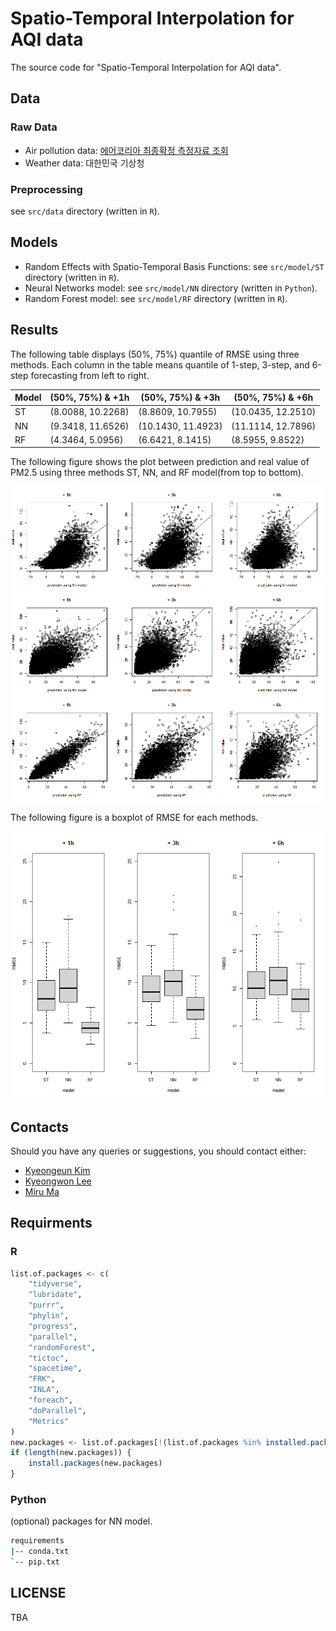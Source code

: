 # Spatio-Temporal Interpolation for AQI data

The source code for "Spatio-Temporal Interpolation for AQI data".

## Data 

### Raw Data 

* Air pollution data: [에어코리아 최종확정 측정자료 조회](https://www.airkorea.or.kr/web/last_amb_hour_data?pMENU_NO=123)
* Weather data: 대한민국 기상청

### Preprocessing 

see `src/data` directory (written in `R`).

## Models 

* Random Effects with Spatio-Temporal Basis Functions: see `src/model/ST` directory (written in `R`).
* Neural Networks model: see `src/model/NN` directory (written in `Python`).
* Random Forest model: see `src/model/RF` directory (written in `R`).

## Results

The following table displays (50%, 75%) quantile of RMSE using three methods. Each column in the table means quantile of 1-step, 3-step, and 6-step forecasting from left to right.

| Model |  (50%, 75%) & +1h | (50%, 75%) & +3h  | (50%, 75%) & +6h  |
|---|---|---|---|
| ST  | (8.0088, 10.2268)  | (8.8609, 10.7955)  | (10.0435, 12.2510)  |
| NN  |  (9.3418, 11.6526) |  (10.1430, 11.4923)  |  (11.1114, 12.7896)  |
| RF  | (4.3464, 5.0956)  | (6.6421, 8.1415)  |  (8.5955, 9.8522)  |

The following figure shows the plot between prediction and real value of PM2.5 using three methods ST, NN, and RF model(from top to bottom). 

![Plot between prediction and real value of PM2.5 using three methods ST, NN, and RF model(from top to bottom). The left column of the plot is 1-step forecasting. The middle column of the plot is 3-step forecasting. The right column of the plot is 6-step forecasting.](results/Fig1.png)

The following figure is a boxplot of RMSE for each methods.

![Boxplot of RMSE for each method. Prediction is proceed for 1-step, 3-step, and 6-step(from left to right)](results/Fig2.png)

## Contacts

Should you have any queries or suggestions, you should contact either:

- [Kyeongeun Kim](mailto:kke712@snu.ac.kr)
- [Kyeongwon Lee](mailto:lkw1718@snu.ac.kr)
- [Miru Ma](mailto:mamilu63178@naver.com)

## Requirments

### R

```R
list.of.packages <- c(
    "tidyverse",
    "lubridate",
    "purrr",
    "phylin",
    "progress",
    "parallel",
    "randomForest",
    "tictoc",
    "spacetime",
    "FRK",
    "INLA",
    "foreach",
    "doParallel",
    "Metrics"
)
new.packages <- list.of.packages[!(list.of.packages %in% installed.packages()[, "Package"])]
if (length(new.packages)) {
    install.packages(new.packages)
}
```

### Python

(optional) packages for NN model.

```bash
requirements
|-- conda.txt
`-- pip.txt
```


## LICENSE

TBA